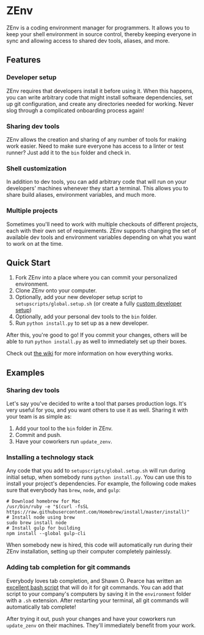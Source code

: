 # ZEnv

ZEnv is a coding environment manager for programmers. It allows you to keep
your shell environment in source control, thereby keeping everyone in sync and
allowing access to shared dev tools, aliases, and more.

## Features

### Developer setup

ZEnv requires that developers install it before using it. When this happens,
you can write arbitrary code that might install software dependencies, set up
git configuration, and create any directories needed for working. Never slog
through a complicated onboarding process again!

### Sharing dev tools

ZEnv allows the creation and sharing of any number of tools for making work
easier. Need to make sure everyone has access to a linter or test
runner? Just add it to the `bin` folder and check in.

### Shell customization

In addition to dev tools, you can add arbitrary code that will run on your
developers' machines whenever they start a terminal. This allows you to share
build aliases, environment variables, and much more.

### Multiple projects

Sometimes you'll need to work with multiple checkouts of different projects,
each with their own set of requirements. ZEnv supports changing the set of
available dev tools and environment variables depending on what you want to
work on at the time.


## Quick Start

1. Fork ZEnv into a place where you can commit your personalized environment.
2. Clone ZEnv onto your computer.
3. Optionally, add your new developer setup script to `setupscripts/global.setup.sh`
   (or create a fully [custom developer setup](wiki/Custom-Developer-Setup))
4. Optionally, add your personal dev tools to the `bin` folder.
5. Run `python install.py` to set up as a new developer.

After this, you're good to go! If you commit your changes, others will be able
to run `python install.py` as well to immediately set up their boxes.

Check out [the wiki](/wiki) for more information on how everything works.


## Examples


### Sharing dev tools

Let's say you've decided to write a tool that parses production logs. It's very
useful for you, and you want others to use it as well. Sharing it with your
team is as simple as:

1. Add your tool to the `bin` folder in ZEnv.
2. Commit and push.
3. Have your coworkers run `update_zenv`.


### Installing a technology stack

Any code that you add to `setupscripts/global.setup.sh` will run during initial
setup, when somebody runs `python install.py`. You can use this to install
your project's dependencies. For example, the following code makes sure that
everybody has `brew`, `node`, and `gulp`:

```
# Download homebrew for Mac
/usr/bin/ruby -e "$(curl -fsSL https://raw.githubusercontent.com/Homebrew/install/master/install)"
# Install node using brew
sudo brew install node
# Install gulp for building
npm install --global gulp-cli
```

When somebody new is hired, this code will automatically run during their
ZEnv installation, setting up their computer completely painlessly.


### Adding tab completion for git commands

Everybody loves tab completion, and Shawn O. Pearce has written an
[excellent bash script](https://github.com/git/git/blob/master/contrib/completion/git-completion.bash)
that will do it for git commands. You can add that script to your
company's computers by saving it in the `environment` folder with a `.sh`
extension. After restarting your terminal, all git commands will
automatically tab complete!

After trying it out, push your changes and have your coworkers run `update_zenv`
on their machines. They'll immediately benefit from your work.